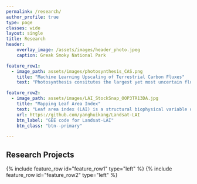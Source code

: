 ```yaml
---
permalink: /research/
author_profile: true
type: page
classes: wide
layout: single
title: Research
header:
    overlay_image: /assets/images/header_photo.jpeg
    caption: Greak Smoky National Park

feature_row1:
  - image_path: assets/images/photosynthesis_CAS.png
    title: "Machine Learning Upscaling of Terrestrial Carbon Fluxes"
    text: "Photosynthesis consitutes the largest yet most uncertain flux in terrestrial carbon cycle. By far, the most accurate measurements of ecosystem-level photosynthesis, also called the Gross Primary Productivity (GPP), come from networks of eddy covariance flux towers. Flux sites, however, are only sparsely and evenly distributed, and thus unable to inform the spatial and temporal dynamics of GPP at global scale. Here we combine machine learning and physical constraints to upscale GPP measurements from flux tower sites to wall-to-wall global maps. We aim to rescontruct the temporal GPP variability induced by both climate and land surface changes. \n papers"

feature_row2:
  - image_path: assets/images/LAI_StockSnap_OOP3TR13DA.jpg
    title: "Mapping Leaf Area Index"
    text: "Leaf area index (LAI) is a structural biophysical variable describing the amount leaves that plant canopies have. It is major variables to understand carbon, water, and enbergy exchange between plant, soil, atmosphere. I use statistical and machine learning approaches to quantify LAI from local to global scales at high spatial resolutions, e.g. Landsat/Sentinel-2."
    url: https://github.com/yanghuikang/Landsat-LAI
    btn_label: "GEE code for Landsat-LAI"
    btn_class: "btn--primary"

---
```


## Research Projects

{% include feature_row id="feature_row1" type="left" %}
{% include feature_row id="feature_row2" type="left" %}
